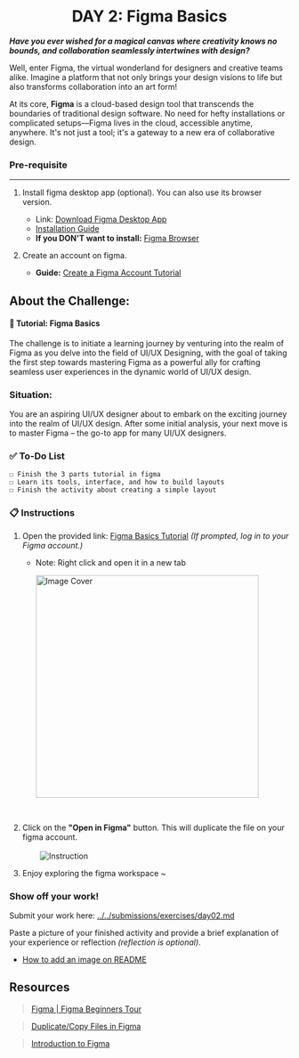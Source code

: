 **<h1 align="center"> DAY 2: Figma Basics </h1>**
**_Have you ever wished for a magical canvas where creativity knows no bounds, and collaboration seamlessly intertwines with design?_**

Well, enter Figma, the virtual wonderland for designers and creative teams alike. Imagine a platform that not only brings your design visions to life but also transforms collaboration into an art form!

At its core, **Figma** is a cloud-based design tool that transcends the boundaries of traditional design software. No need for hefty installations or complicated setups—Figma lives in the cloud, accessible anytime, anywhere. It's not just a tool; it's a gateway to a new era of collaborative design.

### **Pre-requisite**

---

1. Install figma desktop app (optional). You can also use its browser version.

    - Link: [Download Figma Desktop App](https://www.figma.com/downloads/)
    - [Installation Guide](https://help.figma.com/hc/en-us/articles/5601429983767-Guide-to-the-Figma-desktop-app)
    - **If you DON'T want to install:** [Figma Browser](https://www.figma.com/)

2. Create an account on figma.
    - **Guide:** [Create a Figma Account Tutorial](https://help.figma.com/hc/en-us/articles/360039811114-Create-a-Figma-account)

## **About the Challenge:**

#### **🎨 Tutorial: Figma Basics**

The challenge is to initiate a learning journey by venturing into the realm of Figma as you delve into the field of UI/UX Designing, with the goal of taking the first step towards mastering Figma as a powerful ally for crafting seamless user experiences in the dynamic world of UI/UX design.

**<h3>Situation:</h3>**
You are an aspiring UI/UX designer about to embark on the exciting journey into the realm of UI/UX design. After some initial analysis, your next move is to master Figma – the go-to app for many UI/UX designers.

### ✅ To-Do List

    ☐ Finish the 3 parts tutorial in figma
    ☐ Learn its tools, interface, and how to build layouts
    ☐ Finish the activity about creating a simple layout

### 📋 Instructions

1. Open the provided link: [Figma Basics Tutorial](https://www.figma.com/community/file/1306702678560541195/awscc-figma-workshop-basics) _(If prompted, log in to your Figma account.)_

    - Note: Right click and open it in a new tab
        <p>
        <a href="https://www.figma.com/community/file/1306702678560541195/awscc-figma-workshop-basics" target="_blank"><img src="https://github.com/xialuna/AWSCC-CodeQuest-UI-UX/assets/115876263/4e361bc3-094a-4659-9a46-94250cedf26f" height="400" alt="Image Cover"/></a>
        </p>
        <br/>

2. Click on the **"Open in Figma"** button. This will duplicate the file on your figma account.<br/><br/>
   &nbsp;&nbsp;&nbsp;&nbsp;&nbsp;&nbsp;&nbsp;&nbsp;<img src="https://github.com/xialuna/30-Days-of-UI-UX/assets/115876263/a5931d4f-4a9c-463a-b7ab-d1aee7cffe47" alt="Instruction"/>
   <br/>

3. Enjoy exploring the figma workspace ~

**<h3>Show off your work!</h3>**

Submit your work here: <a href="../../submissions/exercises/day02.md" target="_blank">../../submissions/exercises/day02.md</a>

Paste a picture of your finished activity and provide a brief explanation of your experience or reflection _(reflection is optional)_.

-   [How to add an image on README](https://www.seancdavis.com/posts/three-ways-to-add-image-to-github-readme/)

## Resources

> <a href="https://www.youtube.com/watch?v=Cx2dkpBxst8&list=PLXDU_eVOJTx7QHLShNqIXL1Cgbxj7HlN4" target="_blank">Figma | Figma Beginners Tour</a>

> <a href="https://help.figma.com/hc/en-us/articles/360038511533-Duplicate-or-copy-files" target="_blank">Duplicate/Copy Files in Figma</a>

> <a href="https://designlab.com/figma-101-course/introduction-to-figma/" target="_blank">Introduction to Figma</a>
